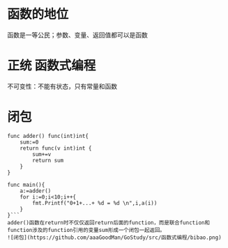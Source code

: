 # 函数的地位
函数是一等公民；参数、变量、返回值都可以是函数
# 正统 函数式编程
不可变性：不能有状态，只有常量和函数
# 闭包
```
func adder() func(int)int{
	sum:=0
	return func(v int)int {
		sum+=v
		return sum
	}
}

func main(){
	a:=adder()
	for i:=0;i<10;i++{
		fmt.Printf("0+1+...+ %d = %d \n",i,a(i))
	}
}```
adder()函数在return时不仅仅返回return后面的function，而是联合function和function涉及的function引用的变量sum形成一个闭包一起返回。
![闭包](https://github.com/aaaGoodMan/GoStudy/src/函数式编程/bibao.png)
